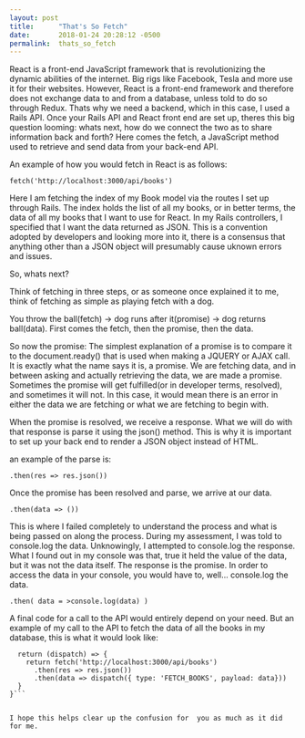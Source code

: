 ```yaml
---
layout: post
title:      "That's So Fetch"
date:       2018-01-24 20:28:12 -0500
permalink:  thats_so_fetch
---
```



React is a front-end JavaScript framework that is revolutionizing the dynamic abilities of the internet. Big rigs like Facebook, Tesla and more use it for their websites. However, React is a front-end framework and therefore does not exchange data to and from a database, unless told to do so through Redux. Thats why we need a backend, which in this case, I used a Rails API. Once your Rails API and React front end are set up, theres this big question looming: whats next, how do we connect the two as to share information back and forth? Here comes the fetch, a JavaScript method used  to retrieve and send data from your back-end API. 

An example of how you would fetch in React is as follows: 

```fetch('http://localhost:3000/api/books')```


Here I am fetching the index of my Book model via the routes I set up through Rails. The index holds the list of all my books, or in better terms, the data of all my books that I want to use for React. In my Rails controllers, I specified that I want the data returned as JSON. This is a convention adopted by developers and looking more into it, there is a consensus that anything other than a JSON object will presumably cause uknown errors and issues. 

So, whats next? 


Think of fetching in three steps, or as someone once explained it to me, think of fetching as simple as playing fetch with a dog. 

You throw the ball(fetch) -> dog runs after it(promise) -> dog returns ball(data). First comes the fetch, then the promise, then the data. 


So now the promise: The simplest explanation of a promise is to compare it to the document.ready() that is used when making a JQUERY or AJAX call. It is exactly what the name says it is, a promise. We are fetching data, and in between asking and actually retrieving the data, we are made a promise. Sometimes the promise will get fulfilled(or in developer terms, resolved), and sometimes it will not. In this case, it would mean there is an error in either the data we are fetching or what we are fetching to begin with. 

When the promise is resolved, we receive a response. What we will do with that response is parse it using the json() method. This is why it is important to set up your back end to render a JSON object instead of HTML.

an example of the parse is:

```.then(res => res.json())``` 



Once the promise has been resolved and parse, we arrive at our data. 

```.then(data => ())```


This is where I failed completely to understand the process and what is being passed on along the process. During my assessment, I was told to console.log the data. Unknowingly, I attempted to console.log the response. What I found out in my console was that, true it held the value of the data, but it was not the data itself. The response is the promise. In order to access the data in your console, you would have to, well... console.log the data. 

```.then( data = >console.log(data) )```




A final code for a call to the API would entirely depend on your need. But an example of my call to the API to fetch the data  of all the books in my database, this is what it would look like:

```export function fetchBooks() {
  return (dispatch) => {
    return fetch('http://localhost:3000/api/books')
      .then(res => res.json())
      .then(data => dispatch({ type: 'FETCH_BOOKS', payload: data}))
  }
}```


I hope this helps clear up the confusion for  you as much as it did for me.
